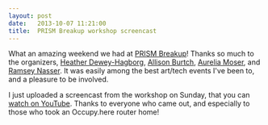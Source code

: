 ```yaml
---
layout: post
date:   2013-10-07 11:21:00
title:  PRISM Breakup workshop screencast
---
```

What an amazing weekend we had at [PRISM Breakup](http://prismbreakup.org/)! Thanks so much to the organizers, [Heather Dewey-Hagborg](http://deweyhagborg.com/), [Allison Burtch](http://www.allisonburtch.net/), [Aurelia Moser](http://aureliamoser.com/), and [Ramsey Nasser](http://nas.sr/‎). It was easily among the best art/tech events I've been to, and a pleasure to be involved.

I just uploaded a screencast from the workshop on Sunday, that you can [watch on YouTube](http://www.youtube.com/watch?v=594FFypUDYo). Thanks to everyone who came out, and especially to those who took an Occupy.here router home!
